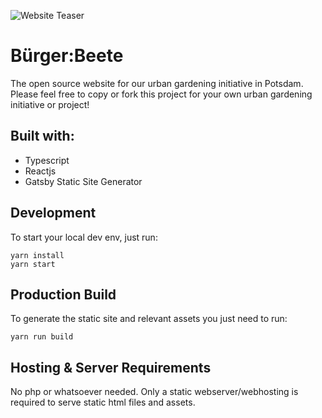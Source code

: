 ![Website Teaser](docs/website-current.gif)

# Bürger:Beete

The open source website for our urban gardening initiative in Potsdam. Please feel free to copy or fork this project for your own urban gardening initiative or project! 


## Built with:

- Typescript
- Reactjs
- Gatsby Static Site Generator


## Development

To start your local dev env, just run:

```shell
yarn install
yarn start
```

## Production Build

To generate the static site and relevant assets you just need to run:

```shell
yarn run build
```

## Hosting & Server Requirements

No php or whatsoever needed. Only a static webserver/webhosting is required to serve static html files and assets. 